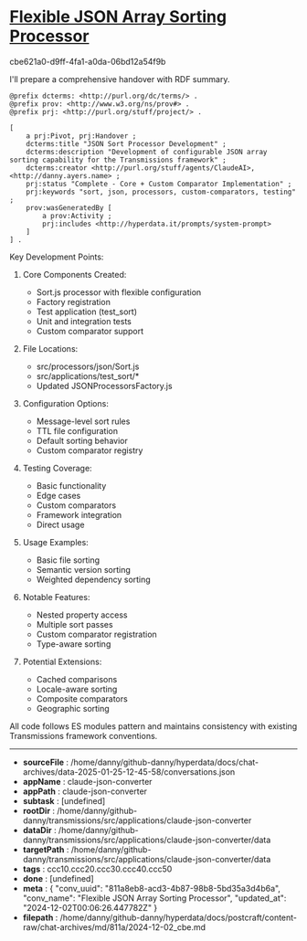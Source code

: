 # [Flexible JSON Array Sorting Processor](https://claude.ai/chat/811a8eb8-acd3-4b87-98b8-5bd35a3d4b6a)

cbe621a0-d9ff-4fa1-a0da-06bd12a54f9b

 I'll prepare a comprehensive handover with RDF summary.

```turtle
@prefix dcterms: <http://purl.org/dc/terms/> .
@prefix prov: <http://www.w3.org/ns/prov#> .
@prefix prj: <http://purl.org/stuff/project/> .

[
    a prj:Pivot, prj:Handover ;
    dcterms:title "JSON Sort Processor Development" ;
    dcterms:description "Development of configurable JSON array sorting capability for the Transmissions framework" ;
    dcterms:creator <http://purl.org/stuff/agents/ClaudeAI>, <http://danny.ayers.name> ;
    prj:status "Complete - Core + Custom Comparator Implementation" ;
    prj:keywords "sort, json, processors, custom-comparators, testing" ;
    prov:wasGeneratedBy [
        a prov:Activity ;
        prj:includes <http://hyperdata.it/prompts/system-prompt>
    ]
] .
```

Key Development Points:

1. Core Components Created:
   - Sort.js processor with flexible configuration
   - Factory registration
   - Test application (test_sort)
   - Unit and integration tests
   - Custom comparator support

2. File Locations:
   - src/processors/json/Sort.js
   - src/applications/test_sort/*
   - Updated JSONProcessorsFactory.js

3. Configuration Options:
   - Message-level sort rules
   - TTL file configuration  
   - Default sorting behavior
   - Custom comparator registry

4. Testing Coverage:
   - Basic functionality
   - Edge cases
   - Custom comparators
   - Framework integration
   - Direct usage

5. Usage Examples:
   - Basic file sorting
   - Semantic version sorting
   - Weighted dependency sorting

6. Notable Features:
   - Nested property access
   - Multiple sort passes
   - Custom comparator registration
   - Type-aware sorting

7. Potential Extensions:
   - Cached comparisons
   - Locale-aware sorting
   - Composite comparators
   - Geographic sorting

All code follows ES modules pattern and maintains consistency with existing Transmissions framework conventions.

---

* **sourceFile** : /home/danny/github-danny/hyperdata/docs/chat-archives/data-2025-01-25-12-45-58/conversations.json
* **appName** : claude-json-converter
* **appPath** : claude-json-converter
* **subtask** : [undefined]
* **rootDir** : /home/danny/github-danny/transmissions/src/applications/claude-json-converter
* **dataDir** : /home/danny/github-danny/transmissions/src/applications/claude-json-converter/data
* **targetPath** : /home/danny/github-danny/transmissions/src/applications/claude-json-converter/data
* **tags** : ccc10.ccc20.ccc30.ccc40.ccc50
* **done** : [undefined]
* **meta** : {
  "conv_uuid": "811a8eb8-acd3-4b87-98b8-5bd35a3d4b6a",
  "conv_name": "Flexible JSON Array Sorting Processor",
  "updated_at": "2024-12-02T00:06:26.447782Z"
}
* **filepath** : /home/danny/github-danny/hyperdata/docs/postcraft/content-raw/chat-archives/md/811a/2024-12-02_cbe.md